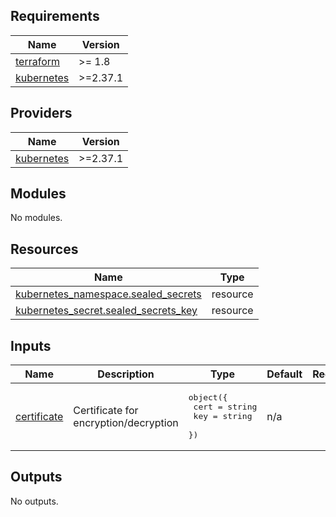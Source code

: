<!-- BEGIN_TF_DOCS -->
## Requirements

| Name | Version |
|------|---------|
| <a name="requirement_terraform"></a> [terraform](#requirement\_terraform) | >= 1.8 |
| <a name="requirement_kubernetes"></a> [kubernetes](#requirement\_kubernetes) | >=2.37.1 |

## Providers

| Name | Version |
|------|---------|
| <a name="provider_kubernetes"></a> [kubernetes](#provider\_kubernetes) | >=2.37.1 |

## Modules

No modules.

## Resources

| Name | Type |
|------|------|
| [kubernetes_namespace.sealed_secrets](https://registry.terraform.io/providers/hashicorp/kubernetes/latest/docs/resources/namespace) | resource |
| [kubernetes_secret.sealed_secrets_key](https://registry.terraform.io/providers/hashicorp/kubernetes/latest/docs/resources/secret) | resource |

## Inputs

| Name | Description | Type | Default | Required |
|------|-------------|------|---------|:--------:|
| <a name="input_certificate"></a> [certificate](#input\_certificate) | Certificate for encryption/decryption | <pre>object({<br/>    cert = string<br/>    key  = string<br/>  })</pre> | n/a | yes |

## Outputs

No outputs.
<!-- END_TF_DOCS -->